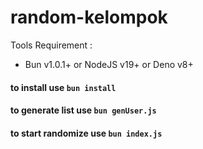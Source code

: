 # random-kelompok
Tools Requirement : 
- Bun v1.0.1+ or NodeJS v19+ or Deno v8+

#### to install use ```bun install```
#### to generate list use ```bun genUser.js```
#### to start randomize use ```bun index.js```
